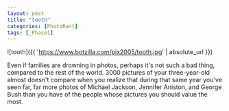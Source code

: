 ```yaml
---
layout: post
title: "tooth"
categories: [PhotoRant]
tags: [_Phase1]
---
```



![tooth]({{ 'https://www.botzilla.com/pix2005/tooth.jpg' | absolute_url }})


Even if families are drowning in photos, perhaps it's not such a bad thing, compared to the rest of the world. 3000 pictures of your three-year-old almost doesn't compare when you realize that during that same year you've seen far, far more photos of Michael Jackson, Jennifer Aniston, and George Bush than you have of the people whose pictures you should value the most.
